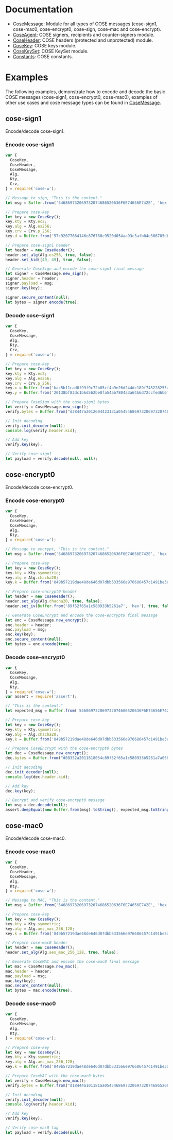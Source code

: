 # Documentation

- [CoseMessage](CoseMessage.md): Module for all types of COSE messages (cose-sign1, cose-mac0,
  cose-encrypt0, cose-sign, cose-mac and cose-encrypt).
- [CoseAgent](CoseAgent.md): COSE signers, recipients and counter-signers module.
- [CoseHeader](CoseHeader.md): COSE headers (protected and unprotected) module.
- [CoseKey](CoseKey.md): COSE keys module. 
- [CoseKeySet](CoseKeySet.md): COSE KeySet module. 
- [Constants](Constants.md): COSE constants.

# Examples

The following examples, demonstrate how to encode and decode the basic COSE messages (cose-sign1,
cose-encrypt0, cose-mac0), examples of other use cases and cose message types can be found in
[CoseMessage](CoseMessage.md).

## cose-sign1

Encode/decode cose-sign1.

### Encode cose-sign1 
```js
var {
  CoseKey,
  CoseHeader,
  CoseMessage,
  Alg,
  Kty,
  Crv,
} = require('cose-w');

// Message to sign, "This is the content."
let msg = Buffer.from('546869732069732074686520636F6E74656E742E', 'hex');

// Prepare cose-key
let key = new CoseKey();
key.kty = Kty.ec2;
key.alg = Alg.es256;
key.crv = Crv.p_256;
key.d = Buffer.from('57c92077664146e876760c9520d054aa93c3afb04e306705db6090308507b4d3', 'hex');

// Prepare cose-sign1 header
let header = new CoseHeader();
header.set_alg(Alg.es256, true, false);
header.set_kid([49, 49], true, false);

// Generate CoseSign and encode the cose-sign1 final message
let signer = CoseMessage.new_sign();
signer.header = header;
signer.payload = msg;
signer.key(key);

signer.secure_content(null);
let bytes = signer.encode(true);
```

### Decode cose-sign1 
```js
var {
  CoseKey,
  CoseMessage,
  Alg,
  Kty,
  Crv,
} = require('cose-w');

// Prepare cose-key
let key = new CoseKey();
key.kty = Kty.ec2;
key.alg = Alg.es256;
key.crv = Crv.p_256;
key.x = Buffer.from('bac5b11cad8f99f9c72b05cf4b9e26d244dc189f745228255a219a86d6a09eff', 'hex');
key.y = Buffer.from('20138bf82dc1b6d562be0fa54ab7804a3a64b6d72ccfed6b6fb6ed28bbfc117e', 'hex');

// Prepare CoseSign with the cose-sign1 bytes
let verify = CoseMessage.new_sign();
verify.bytes = Buffer.from("d28447a2012604423131a054546869732069732074686520636f6e74656e742e58405e84ce5812b0966e6919ff1ac15c030666bae902c0705d1e0a5fbac828437c63b0bb87a95a456835f4d115850adefcf0fd0a5c26027140c10d3e20a890c5eaa7", "hex");

// Init decoding
verify.init_decoder(null);
console.log(verify.header.kid);

// Add key
verify.key(key);

// Verify cose-sign1
let payload = verify.decode(null, null);
```

## cose-encrypt0

Encode/decode cose-encrypt0.

### Encode cose-encrypt0
```js
var {
  CoseKey,
  CoseHeader,
  CoseMessage,
  Alg,
  Kty,
} = require('cose-w');

// Message to encrypt, "This is the content."
let msg = Buffer.from('546869732069732074686520636F6E74656E742E', 'hex');

// Prepare cose-key
let key = new CoseKey();
key.kty = Kty.symmetric;
key.alg = Alg.chacha20;
key.k = Buffer.from('849b57219dae48de646d07dbb533566e976686457c1491be3a76dcea6c427188', 'hex');

// Prepare cose-encrypt0 header
let header = new CoseHeader();
header.set_alg(Alg.chacha20, true, false);
header.set_iv(Buffer.from('89f52f65a1c580933b5261a7', 'hex'), true, false);

// Generate CoseEncrypt and encode the cose-encrypt0 final message
let enc = CoseMessage.new_encrypt();
enc.header = header;
enc.payload = msg;
enc.key(key);
enc.secure_content(null);
let bytes = enc.encode(true);
```

### Decode cose-encrypt0
```js
var {
  CoseKey,
  CoseMessage,
  Alg,
  Kty,
} = require('cose-w');
var assert = require('assert');

// "This is the content."
let expected_msg = Buffer.from('546869732069732074686520636F6E74656E742E', 'hex');

// Prepare cose-key
let key = new CoseKey();
key.kty = Kty.symmetric;
key.alg = Alg.chacha20;
key.k = Buffer.from('849b57219dae48de646d07dbb533566e976686457c1491be3a76dcea6c427188', 'hex');

// Prepare CoseEncrypt with the cose-encrypt0 bytes
let dec = CoseMessage.new_encrypt();
dec.bytes = Buffer.from("d08352a2011818054c89f52f65a1c580933b5261a7a0582481c32c048134989007b3b5b932811ea410eeab15bd0de5d5ac5be03c84dce8c88871d6e9", "hex");

// Init decoding
dec.init_decoder(null);
console.log(dec.header.kid);

// Add key
dec.key(key);

// Decrypt and verify cose-encrypt0 message
let msg = dec.decode(null);
assert.deepEqual(new Buffer.from(msg).toString(), expected_msg.toString());
```

## cose-mac0

Encode/decode cose-mac0.

### Encode cose-mac0
```js
var {
  CoseKey,
  CoseHeader,
  CoseMessage,
  Alg,
  Kty,
} = require('cose-w');

// Message to MAC, "This is the content."
let msg = Buffer.from('546869732069732074686520636F6E74656E742E', 'hex');

// Prepare cose-key
let key = new CoseKey();
key.kty = Kty.symmetric;
key.alg = Alg.aes_mac_256_128;
key.k = Buffer.from('849b57219dae48de646d07dbb533566e976686457c1491be3a76dcea6c427188', 'hex');

// Prepare cose-mac0 header
let header = new CoseHeader();
header.set_alg(Alg.aes_mac_256_128, true, false);

// Generate CoseMAC and encode the cose-mac0 final message
let mac = CoseMessage.new_mac();
mac.header = header;
mac.payload = msg;
mac.key(key);
mac.secure_content(null);
let bytes = mac.encode(true);
```
### Decode cose-mac0
```js
var {
  CoseKey,
  CoseMessage,
  Alg,
  Kty,
} = require('cose-w');

// Prepare cose-key
let key = new CoseKey();
key.kty = Kty.symmetric;
key.alg = Alg.aes_mac_256_128;
key.k = Buffer.from('849b57219dae48de646d07dbb533566e976686457c1491be3a76dcea6c427188', 'hex');

// Prepare CoseMAC with the cose-mac0 bytes
let verify = CoseMessage.new_mac();
verify.bytes = Buffer.from("d18444a101181aa054546869732069732074686520636f6e74656e742e50403152cc208c1d501e1dc2a789ae49e4", "hex");

// Init decoding
verify.init_decoder(null);
console.log(verify.header.kid);

// Add key
verify.key(key);

// Verify cose-mac0 tag
let payload = verify.decode(null);
```
